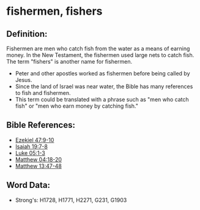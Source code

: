 # fishermen, fishers #

## Definition: ##

Fishermen are men who catch fish from the water as a means of earning money. In the New Testament, the fishermen used large nets to catch fish. The term "fishers" is another name for fishermen.

* Peter and other apostles worked as fishermen before being called by Jesus.
* Since the land of Israel was near water, the Bible has many references to fish and fishermen.
* This term could be translated with a phrase such as "men who catch fish" or "men who earn money by catching fish."

## Bible References: ##

* [Ezekiel 47:9-10](rc://en/tn/help/ezk/47/09)
* [Isaiah 19:7-8](rc://en/tn/help/isa/19/07)
* [Luke 05:1-3](rc://en/tn/help/luk/05/01)
* [Matthew 04:18-20](rc://en/tn/help/mat/04/18)
* [Matthew 13:47-48](rc://en/tn/help/mat/13/47)

## Word Data: ##

* Strong's: H1728, H1771, H2271, G231, G1903
